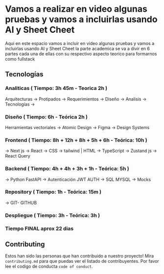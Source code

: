 
# Vamos a realizar en video algunas pruebas y vamos a incluirlas usando AI y Sheet Cheet
Aqui en este espacio vamos a incluir en video algunas pruebas y vamos a incluirlas usando AI y Sheet Cheet la parte academica se va a divir en 6 partes cada una de ellas con su respectivo aspecto teorico para formarnos como fullstack 

## Tecnologías 

### Analiticas ( Tiempo: 3h 45m - Teorica 2h )
Arquitecturas -> Protipados -> Requerimientos -> Diseño -> Analisis -> Tecnologías -> 

### Diseño ( Tiempo: 6h - Teórica 2h )
Herramientas vectoriales -> Atomic Design -> Figma -> Design Systems 

### Frontend ( Tiempo: 8h + 12h + 8h + 5h + 6h - Teórica: 10h )
-> Next js -> React ->  CSS -> tailwind | HTML -> TypeScript -> Zustand js ->
React Query 

### Backend ( Tiempo: 4h + 4h + 3h + 1h - Teórica: 5h )
-> Python FastAPI -> Autenticación JWT AUTH  -> SQL MYSQL -> Mocks

### Repository ( Tiempo: 1h - Teórica: 15m )
-> GIT- GITHUB

### Despliegue ( Tiempo: 3h - Teórica: 3h )


### Tiempo FINAL aprox 22 dias 

## Contributing

Estos han sido las personas que han contribuido a nuestro proyecto!
Mira `contributing.md` para que puedas ver el listado de contribuyentes.
Por favor lee el codigo de conducta `code of conduct`.